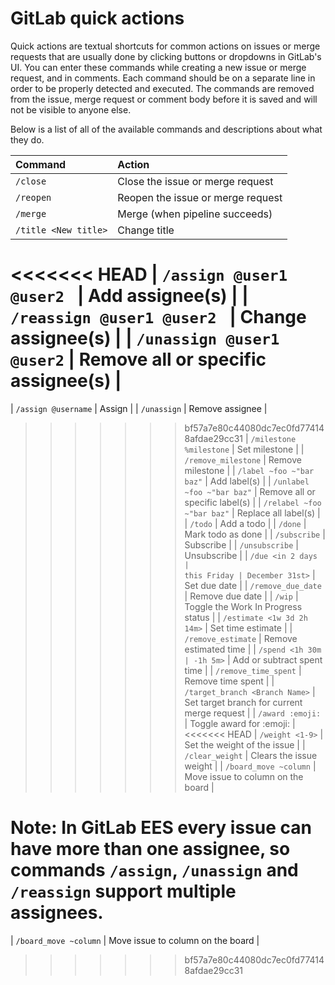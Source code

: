 # GitLab quick actions

Quick actions are textual shortcuts for common actions on issues or merge
requests that are usually done by clicking buttons or dropdowns in GitLab's UI.
You can enter these commands while creating a new issue or merge request, and
in comments. Each command should be on a separate line in order to be properly
detected and executed. The commands are removed from the issue, merge request or
comment body before it is saved and will not be visible to anyone else.

Below is a list of all of the available commands and descriptions about what they
do.

| Command                    | Action       |
|:---------------------------|:-------------|
| `/close`                   | Close the issue or merge request |
| `/reopen`                  | Reopen the issue or merge request |
| `/merge`                   | Merge (when pipeline succeeds) |
| `/title <New title>`       | Change title |
<<<<<<< HEAD
| `/assign @user1 @user2 `   | Add assignee(s) |
| `/reassign @user1 @user2 ` | Change assignee(s) |
| `/unassign @user1 @user2`  | Remove all or specific assignee(s) |
=======
| `/assign @username`        | Assign |
| `/unassign`                | Remove assignee |
>>>>>>> bf57a7e80c44080dc7ec0fd774148afdae29cc31
| `/milestone %milestone`    | Set milestone |
| `/remove_milestone`        | Remove milestone |
| `/label ~foo ~"bar baz"`   | Add label(s) |
| `/unlabel ~foo ~"bar baz"` | Remove all or specific label(s) |
| `/relabel ~foo ~"bar baz"` | Replace all label(s) |
| `/todo`                    | Add a todo |
| `/done`                    | Mark todo as done |
| `/subscribe`               | Subscribe |
| `/unsubscribe`             | Unsubscribe |
| <code>/due &lt;in 2 days &#124; this Friday &#124; December 31st&gt;</code> | Set due date |
| `/remove_due_date`         | Remove due date |
| `/wip`                     | Toggle the Work In Progress status |
| <code>/estimate &lt;1w 3d 2h 14m&gt;</code> | Set time estimate |
| `/remove_estimate`       | Remove estimated time |
| <code>/spend &lt;1h 30m &#124; -1h 5m&gt;</code> | Add or subtract spent time |
| `/remove_time_spent`       | Remove time spent |
| `/target_branch <Branch Name>` | Set target branch for current merge request |
| `/award :emoji:`  | Toggle award for :emoji: |
<<<<<<< HEAD
| `/weight <1-9>` | Set the weight of the issue |
| `/clear_weight` | Clears the issue weight |
| `/board_move ~column`      | Move issue to column on the board |

Note: In GitLab EES every issue can have more than one assignee, so commands `/assign`, `/unassign` and `/reassign`
support multiple assignees.
=======
| `/board_move ~column`      | Move issue to column on the board |
>>>>>>> bf57a7e80c44080dc7ec0fd774148afdae29cc31
